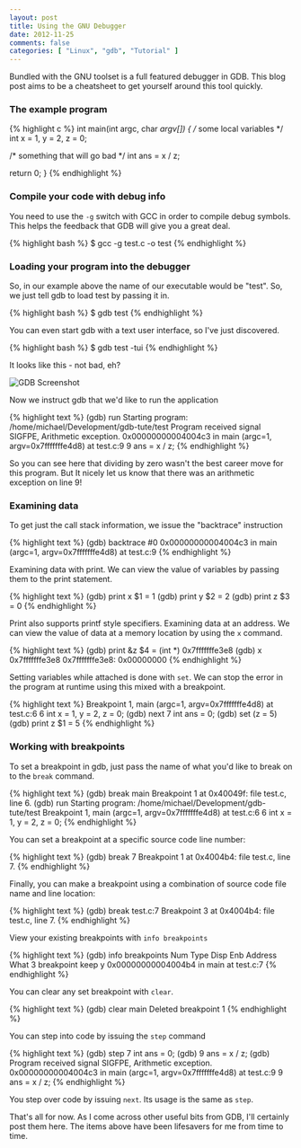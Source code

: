 ```yaml
---
layout: post
title: Using the GNU Debugger
date: 2012-11-25
comments: false
categories: [ "Linux", "gdb", "Tutorial" ]
---
```


Bundled with the GNU toolset is a full featured debugger in GDB. This blog post aims to be a cheatsheet to get yourself around this tool quickly.

### The example program

{% highlight c %}
int main(int argc, char *argv[]) {
  /* some local variables */
  int x = 1, y = 2, z = 0;

  /* something that will go bad */
  int ans = x / z;

  return 0;
}
{% endhighlight %}

### Compile your code with debug info

You need to use the `-g` switch with GCC in order to compile debug symbols. This helps the feedback that GDB will give you a great deal.

{% highlight bash %}
$ gcc -g test.c -o test
{% endhighlight %}

### Loading your program into the debugger

So, in our example above the name of our executable would be "test". So, we just tell gdb to load test by passing it in.

{% highlight bash %}
$ gdb test
{% endhighlight %}

You can even start gdb with a text user interface, so I've just discovered.

{% highlight bash %}
$ gdb test -tui
{% endhighlight %}

It looks like this - not bad, eh?

![GDB Screenshot](http://2.bp.blogspot.com/-6Zx3N1_lUdg/ULHS7XhkRaI/AAAAAAAAAhg/oS9iA9-Jl1c/s1600/Screenshot+-+251112+-+18:11:48.png)

Now we instruct gdb that we'd like to run the application

{% highlight text %}
(gdb) run
Starting program: /home/michael/Development/gdb-tute/test 
Program received signal SIGFPE, Arithmetic exception.
0x00000000004004c3 in main (argc=1, argv=0x7fffffffe4d8) at test.c:9
9    ans = x / z;
{% endhighlight %}

So you can see here that dividing by zero wasn't the best career move for this program. But It nicely let us know that there was an arithmetic exception on line 9!

### Examining data

To get just the call stack information, we issue the "backtrace" instruction

{% highlight text %}
(gdb) backtrace
#0  0x00000000004004c3 in main (argc=1, argv=0x7fffffffe4d8) at test.c:9
{% endhighlight %}

Examining data with print. We can view the value of variables by passing them to the print statement.

{% highlight text %}
(gdb) print x
$1 = 1
(gdb) print y
$2 = 2
(gdb) print z
$3 = 0
{% endhighlight %}

Print also supports printf style specifiers. Examining data at an address. We can view the value of data at a memory location by using the `x` command.

{% highlight text %}
(gdb) print &z
$4 = (int *) 0x7fffffffe3e8
(gdb) x 0x7fffffffe3e8
0x7fffffffe3e8: 0x00000000
{% endhighlight %}

Setting variables while attached is done with `set`. We can stop the error in the program at runtime using this mixed with a breakpoint.

{% highlight text %}
Breakpoint 1, main (argc=1, argv=0x7fffffffe4d8) at test.c:6
6    int x = 1, y = 2, z = 0;
(gdb) next
7    int ans = 0;
(gdb) set (z = 5)
(gdb) print z
$1 = 5
{% endhighlight %}

### Working with breakpoints

To set a breakpoint in gdb, just pass the name of what you'd like to break on to the `break` command.

{% highlight text %}
(gdb) break main
Breakpoint 1 at 0x40049f: file test.c, line 6.
(gdb) run
Starting program: /home/michael/Development/gdb-tute/test 
Breakpoint 1, main (argc=1, argv=0x7fffffffe4d8) at test.c:6
6    int x = 1, y = 2, z = 0;
{% endhighlight %}

You can set a breakpoint at a specific source code line number:

{% highlight text %}
(gdb) break 7
Breakpoint 1 at 0x4004b4: file test.c, line 7.
{% endhighlight %}

Finally, you can make a breakpoint using a combination of source code file name and line location:

{% highlight text %}
(gdb) break test.c:7
Breakpoint 3 at 0x4004b4: file test.c, line 7.
{% endhighlight %}

View your existing breakpoints with `info breakpoints`

{% highlight text %}
(gdb) info breakpoints
Num     Type           Disp Enb Address            What
3       breakpoint     keep y   0x00000000004004b4 in main at test.c:7
{% endhighlight %}

You can clear any set breakpoint with `clear`.

{% highlight text %}
(gdb) clear main
Deleted breakpoint 1
{% endhighlight %}

You can step into code by issuing the `step` command  

{% highlight text %}
(gdb) step
7    int ans = 0;
(gdb) 
9    ans = x / z;
(gdb) 
Program received signal SIGFPE, Arithmetic exception.
0x00000000004004c3 in main (argc=1, argv=0x7fffffffe4d8) at test.c:9
9    ans = x / z;
{% endhighlight %}

You step over code by issuing `next`. Its usage is the same as `step`.

That's all for now. As I come across other useful bits from GDB, I'll certainly post them here. The items above have been lifesavers for me from time to time.